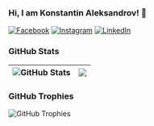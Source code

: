 ### Hi, I am Konstantin Aleksandrov! 👋

[![Facebook](https://img.shields.io/badge/-Facebook-00B2FF?style=flat-square&logo=Facebook&logoColor=white)](https://www.facebook.com/КонстантинАлександров/)
[![Instagram](https://img.shields.io/badge/-Instagram-e4405f?style=flat-square&logo=Instagram&logoColor=white)](https://www.instagram.com/thatguytiti/) 
[![LinkedIn](https://img.shields.io/badge/-LinkedIn-0e76a8?style=flat-square&logo=Linkedin&logoColor=white)](www.linkedin.com/in/konstantinaleksandrov) 

### GitHub Stats

| <img align="center" src="https://github-readme-stats.vercel.app/api?username=Konstantin2208&count_private=true&show_icons=true&include_all_commits=true&hide_border=true&hide=contribs" alt="GitHub Stats" /> | <img align="center" src="https://github-readme-stats.vercel.app/api/top-langs/?username=Konstantin2208&layout=compact&hide_border=true" /> |
| ------------- | ------------- |

### GitHub Trophies

<img align="center" src="https://github-profile-trophy.vercel.app/?username=Konstantin2208&rank=-C,-B" alt="GitHub Trophies" />
